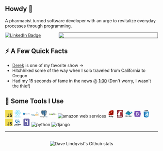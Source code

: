 <h2>Howdy 👋</h2>
<p align="left">A pharmacist turned software developer with an urge to revitalize everyday processes through programming.</p>

<a href="https://www.netflix.com/title/70258489"><img align="right" style="margin-left: 1rem; border: 1px solid black; " src="https://64.media.tumblr.com/0b789ca052b8937be1f4262f7e5b45db/tumblr_mtdxsz8fI71qiefi8o1_1280.jpg" width="325px"/></a>

<a href="https://www.linkedin.com/in/dqve/"><img src="https://img.shields.io/badge/-@dqve-0077B5?style=flat-square&amp;labelColor=0077B5&amp;logo=LinkedIn&amp;link=https://www.linkedin.com/in/dqve/" alt="LinkedIn Badge"></a>
<h2>⚡️ A Few Quick Facts</h2>
<ul>
  <li><a href="https://www.netflix.com/title/70258489">Derek</a> is one of my favorite show →</li>
  <li>Hitchhiked some of the way when I solo traveled from California to Oregon</li>
  <li>Had my 15 seconds of fame in the news @ <a href="https://www.kgw.com/article/news/thief-ransacks-portland-womans-home-while-shes-at-funeral/283-532714967">1:00</a> (Don't worry, I wasn't the thief)</li>
</ul>

<h2>🚀 Some Tools I Use</h2>
<p>
<img src="https://raw.githubusercontent.com/devicons/devicon/master/icons/javascript/javascript-original.svg" alt="javascript" width="25" height="25" />
<img src="https://raw.githubusercontent.com/devicons/devicon/master/icons/react/react-original-wordmark.svg" alt="react" width="25" height="25" />
<img src="https://raw.githubusercontent.com/devicons/devicon/master/icons/sequelize/sequelize-original-wordmark.svg" alt="sequelize" width="25" height="25" />
<img src="https://raw.githubusercontent.com/devicons/devicon/master/icons/mysql/mysql-original-wordmark.svg" alt="mysql" width="25" height="25" />
<img src="https://raw.githubusercontent.com/devicons/devicon/master/icons/postgresql/postgresql-original-wordmark.svg" alt="postgresql" width="25" height="25" />
<img src="https://raw.githubusercontent.com/devicons/devicon/master/icons/nodejs/nodejs-original-wordmark.svg" alt="nodejs" width="25" height="25" />
<img src="https://cdn.jsdelivr.net/gh/devicons/devicon/icons/amazonwebservices/amazonwebservices-original-wordmark.svg" alt="amazon web services" width="25" height="25" />
<img src="https://raw.githubusercontent.com/devicons/devicon/master/icons/ruby/ruby-original-wordmark.svg" alt="ruby" width="25" height="25" />
<img src="https://raw.githubusercontent.com/devicons/devicon/master/icons/rails/rails-original-wordmark.svg" alt="rails" width="25" height="25" />
<img src="https://raw.githubusercontent.com/devicons/devicon/master/icons/docker/docker-original-wordmark.svg" alt="docker" width="25" height="25" />
<img src="https://raw.githubusercontent.com/devicons/devicon/master/icons/bootstrap/bootstrap-plain.svg" alt="bootstrap" width="25" height="25" />
<img src="https://raw.githubusercontent.com/devicons/devicon/master/icons/css3/css3-original-wordmark.svg" alt="css3" width="25" height="25" />
<img src="https://raw.githubusercontent.com/devicons/devicon/master/icons/javascript/javascript-original.svg" alt="javascript" width="25" height="25" />
<img src="https://raw.githubusercontent.com/devicons/devicon/master/icons/jquery/jquery-original-wordmark.svg" alt="jquery" width="25" height="25" />
<img src="https://raw.githubusercontent.com/devicons/devicon/master/icons/heroku/heroku-plain.svg" alt="heroku" width="25" height="25" />
<img src="https://cdn.jsdelivr.net/gh/devicons/devicon/icons/python/python-original.svg" alt="python" width="25" height="25" />
<img src="https://cdn.jsdelivr.net/gh/devicons/devicon/icons/django/django-original.svg" alt="django" width="25" height="25" />

</p>

---
<br>
<div align="center">
<img src="https://github-readme-stats.vercel.app/api?username=dqveha&hide=stars&show_icons=true&theme=onedark" alt="Dave Lindqvist's Github stats">
</div>
